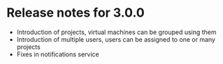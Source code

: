 # Release notes for 3.0.0

- Introduction of projects, virtual machines can be grouped using them
- Introduction of multiple users, users can be assigned to one or many projects
- Fixes in notifications service